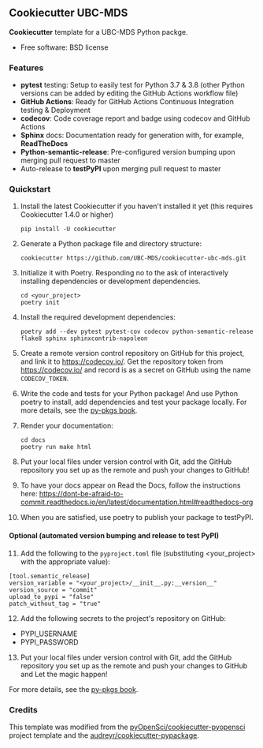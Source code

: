 ## Cookiecutter UBC-MDS

**Cookiecutter** template for a UBC-MDS Python packge.
-  Free software: BSD license

### Features

-  **pytest** testing: Setup to easily test for Python 3.7 & 3.8 (other Python versions can be added by editing the GitHub Actions workflow file)
-  **GitHub Actions**: Ready for GitHub Actions Continuous Integration testing & Deployment
-  **codecov**: Code coverage report and badge using codecov and GitHub Actions
-  **Sphinx** docs: Documentation ready for generation with, for
   example, **ReadTheDocs**
-  **Python-semantic-release**: Pre-configured version bumping upon merging pull request to master
-  Auto-release to **testPyPI** upon merging pull request to master

### Quickstart

1. Install the latest Cookiecutter if you haven't installed it yet (this
requires Cookiecutter 1.4.0 or higher)

   ```
   pip install -U cookiecutter
   ```

2. Generate a Python package file and directory structure:
   ```
   cookiecutter https://github.com/UBC-MDS/cookiecutter-ubc-mds.git
   ```

3. Initialize it with Poetry. Responding no to the ask of interactively installing dependencies or development dependencies.
   ```
   cd <your_project>
   poetry init
   ```
   
4. Install the required development dependencies:
   ``` 
   poetry add --dev pytest pytest-cov codecov python-semantic-release flake8 sphinx sphinxcontrib-napoleon
   ```
  
5. Create a remote version control repository on GitHub for this project, and link it to <https://codecov.io/>. Get the repository token from <https://codecov.io/> and record is as a secret on GitHub using the name `CODECOV_TOKEN`.
    
6. Write the code and tests for your Python package! And use Python poetry to install, add dependencies and test your package locally. For more details, see the [py-pkgs book](https://ubc-mds.github.io/py-pkgs/).

7. Render your documentation:
   ```
   cd docs
   poetry run make html
   ```

8. Put your local files under version control with Git, add the GitHub repository you set up as the remote and push your changes to GitHub! 

9. To have your docs appear on Read the Docs, follow the instructions here: <https://dont-be-afraid-to-commit.readthedocs.io/en/latest/documentation.html#readthedocs-org>

10. When you are satisfied, use poetry to publish your package to testPyPI.


#### Optional (automated version bumping and release to test PyPI)

11. Add the following to the `pyproject.toml` file (substituting <your_project> with the appropriate value):
   ```
   [tool.semantic_release]
   version_variable = "<your_project>/__init__.py:__version__"
   version_source = "commit"
   upload_to_pypi = "false"
   patch_without_tag = "true"
   ```

12. Add the following secrets to the project's repository on GitHub:
   - PYPI_USERNAME
   - PYPI_PASSWORD

13. Put your local files under version control with Git, add the GitHub repository you set up as the remote and push your changes to GitHub and Let the magic happen!

For more details, see the [py-pkgs book](https://ubc-mds.github.io/py-pkgs/).

### Credits

This template was modified from the [pyOpenSci/cookiecutter-pyopensci](https://github.com/pyOpenSci/cookiecutter-pyopensci) project template and the [audreyr/cookiecutter-pypackage](https://github.com/audreyr/cookiecutter-pypackage).
